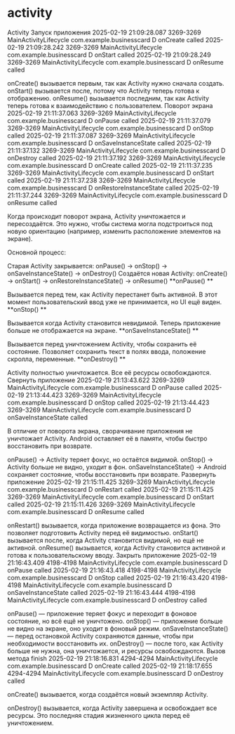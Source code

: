 # activity
Activity
Запуск приложения
2025-02-19 21:09:28.087 3269-3269 MainActivityLifecycle com.example.businesscard D onCreate called
2025-02-19 21:09:28.242 3269-3269 MainActivityLifecycle com.example.businesscard D onStart called
2025-02-19 21:09:28.249 3269-3269 MainActivityLifecycle com.example.businesscard D onResume called

onCreate() вызывается первым, так как Activity нужно сначала создать.
onStart() вызывается после, потому что Activity теперь готова к отображению.
onResume() вызывается последним, так как Activity теперь готова к взаимодействию с пользователем.
Поворот экрана
2025-02-19 21:11:37.063 3269-3269 MainActivityLifecycle com.example.businesscard D onPause called
2025-02-19 21:11:37.079 3269-3269 MainActivityLifecycle com.example.businesscard D onStop called
2025-02-19 21:11:37.087 3269-3269 MainActivityLifecycle com.example.businesscard D onSaveInstanceState called
2025-02-19 21:11:37.132 3269-3269 MainActivityLifecycle com.example.businesscard D onDestroy called
2025-02-19 21:11:37.192 3269-3269 MainActivityLifecycle com.example.businesscard D onCreate called
2025-02-19 21:11:37.235 3269-3269 MainActivityLifecycle com.example.businesscard D onStart called
2025-02-19 21:11:37.238 3269-3269 MainActivityLifecycle com.example.businesscard D onRestoreInstanceState called
2025-02-19 21:11:37.244 3269-3269 MainActivityLifecycle com.example.businesscard D onResume called

Когда происходит поворот экрана, Activity уничтожается и пересоздаётся. Это нужно, чтобы система могла подстроиться под новую ориентацию (например, изменить расположение элементов на экране).

Основной процесс:

Старая Activity закрывается:
onPause() → onStop() → onSaveInstanceState() → onDestroy()
Создаётся новая Activity:
onCreate() → onStart() → onRestoreInstanceState() → onResume()
**onPause() **

Вызывается перед тем, как Activity перестанет быть активной.
В этот момент пользовательский ввод уже не принимается, но UI ещё виден.
**onStop() **

Вызывается когда Activity становится невидимой.
Теперь приложение больше не отображается на экране.
**onSaveInstanceState() **

Вызывается перед уничтожением Activity, чтобы сохранить её состояние.
Позволяет сохранить текст в полях ввода, положение скролла, переменные.
**onDestroy() **

Activity полностью уничтожается.
Все её ресурсы освобождаются.
Свернуть приложение
2025-02-19 21:13:43.622 3269-3269 MainActivityLifecycle com.example.businesscard D onPause called
2025-02-19 21:13:44.423 3269-3269 MainActivityLifecycle com.example.businesscard D onStop called
2025-02-19 21:13:44.423 3269-3269 MainActivityLifecycle com.example.businesscard D onSaveInstanceState called

В отличие от поворота экрана, сворачивание приложения не уничтожает Activity. Android оставляет её в памяти, чтобы быстро восстановить при возврате.

onPause() → Activity теряет фокус, но остаётся видимой.
onStop() → Activity больше не видно, уходит в фон.
onSaveInstanceState() → Android сохраняет состояние, чтобы восстановить при возврате.
Развернуть приложение
2025-02-19 21:15:11.425 3269-3269 MainActivityLifecycle com.example.businesscard D onRestart called
2025-02-19 21:15:11.425 3269-3269 MainActivityLifecycle com.example.businesscard D onStart called
2025-02-19 21:15:11.426 3269-3269 MainActivityLifecycle com.example.businesscard D onResume called

onRestart() вызывается, когда приложение возвращается из фона. Это позволяет подготовить Activity перед её видимостью.
onStart() вызывается после, когда Activity становится видимой, но ещё не активной.
onResume() вызывается, когда Activity становится активной и готова к пользовательскому вводу.
Закрыть приложение
2025-02-19 21:16:43.409 4198-4198 MainActivityLifecycle com.example.businesscard D onPause called
2025-02-19 21:16:43.418 4198-4198 MainActivityLifecycle com.example.businesscard D onStop called
2025-02-19 21:16:43.420 4198-4198 MainActivityLifecycle com.example.businesscard D onSaveInstanceState called
2025-02-19 21:16:43.444 4198-4198 MainActivityLifecycle com.example.businesscard D onDestroy called

onPause() — приложение теряет фокус и переходит в фоновое состояние, но всё ещё не уничтожено.
onStop() — приложение больше не видно на экране, оно уходит в фоновый режим.
onSaveInstanceState() — перед остановкой Activity сохраняются данные, чтобы при необходимости восстановить их.
onDestroy() — после того, как Activity больше не нужна, она уничтожается, и ресурсы освобождаются.
Вызов метода finish
2025-02-19 21:18:16.831 4294-4294 MainActivityLifecycle com.example.businesscard D onCreate called
2025-02-19 21:18:17.655 4294-4294 MainActivityLifecycle com.example.businesscard D onDestroy called

onCreate() вызывается, когда создаётся новый экземпляр Activity.

onDestroy() вызывается, когда Activity завершена и освобождает все ресурсы. Это последняя стадия жизненного цикла перед её уничтожением.
